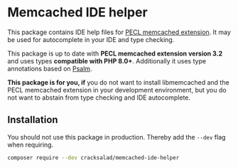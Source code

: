 # Memcached IDE helper

This package contains IDE help files for [PECL memcached extension](https://github.com/php-memcached-dev/php-memcached/). It may be used for autocomplete in your IDE and type checking. 

This package is up to date with **PECL memcached extension version 3.2** and uses types **compatible with PHP 8.0+**. Additionally it uses type annotations based on [Psalm](https://psalm.dev/).

**This package is for you, if** you do not want to install libmemcached and the PECL memcached extension in your development environment, but you do not want to abstain from type checking and IDE autocomplete.

## Installation

You should not use this package in production. Thereby add the `--dev` flag when requiring.

```bash
composer require --dev cracksalad/memcached-ide-helper
```